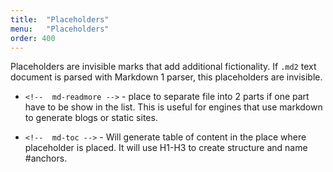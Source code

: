 ```yaml
---
title:  "Placeholders"
menu:   "Placeholders"
order: 400
---
```


Placeholders are invisible marks that add additional fictionality. If `.md2` text document is parsed with Markdown 1 parser, this placeholders are invisible.

- `<!--  md-readmore -->` - place to separate file into 2 parts if one part have to be show in the list. This is useful for engines that use markdown to generate blogs or static sites.

- `<!--  md-toc -->` - Will generate table of content in the place where placeholder is placed. It will use H1-H3 to create structure and name #anchors.